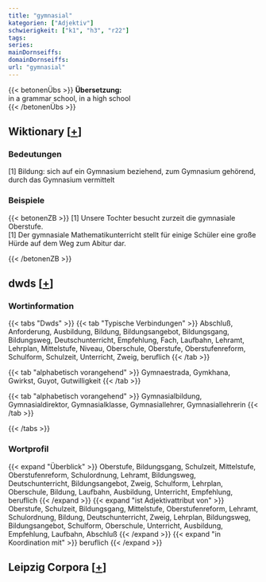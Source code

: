 ```yaml
---
title: "gymnasial"
kategorien: ["Adjektiv"]
schwierigkeit: ["k1", "h3", "r22"]
tags:
series:
mainDornseiffs:
domainDornseiffs:
url: "gymnasial"
---
```


{{< betonenÜbs >}}
**Übersetzung:**  
in a grammar school, in a high school  
{{< /betonenÜbs >}}

## Wiktionary [[+](https://de.wiktionary.org/wiki/gymnasial)]

### Bedeutungen
[1] Bildung: sich auf ein Gymnasium beziehend, zum Gymnasium gehörend, durch das Gymnasium vermittelt  

### Beispiele
{{< betonenZB >}}
[1] Unsere Tochter besucht zurzeit die gymnasiale Oberstufe.  
[1] Der gymnasiale Mathematikunterricht stellt für einige Schüler eine große Hürde auf dem Weg zum Abitur dar.  

{{< /betonenZB >}}


## dwds [[+](https://www.dwds.de/wb/gymnasial)]

### Wortinformation
{{< tabs "Dwds" >}}
{{< tab "Typische Verbindungen" >}}
Abschluß, Anforderung, Ausbildung, Bildung, Bildungsangebot, Bildungsgang, Bildungsweg, Deutschunterricht, Empfehlung, Fach, Laufbahn, Lehramt, Lehrplan, Mittelstufe, Niveau, Oberschule, Oberstufe, Oberstufenreform, Schulform, Schulzeit, Unterricht, Zweig, beruflich
{{< /tab >}}

{{< tab "alphabetisch vorangehend" >}}
Gymnaestrada, Gymkhana, Gwirkst, Guyot, Gutwilligkeit
{{< /tab >}}

{{< tab "alphabetisch vorangehend" >}}
Gymnasialbildung, Gymnasialdirektor, Gymnasialklasse, Gymnasiallehrer, Gymnasiallehrerin
{{< /tab >}}

{{< /tabs >}}

### Wortprofil
{{< expand "Überblick" >}} Oberstufe, Bildungsgang, Schulzeit, Mittelstufe, Oberstufenreform, Schulordnung, Lehramt, Bildungsweg, Deutschunterricht, Bildungsangebot, Zweig, Schulform, Lehrplan, Oberschule, Bildung, Laufbahn, Ausbildung, Unterricht, Empfehlung, beruflich {{< /expand >}}
{{< expand "ist Adjektivattribut von" >}} Oberstufe, Schulzeit, Bildungsgang, Mittelstufe, Oberstufenreform, Lehramt, Schulordnung, Bildung, Deutschunterricht, Zweig, Lehrplan, Bildungsweg, Bildungsangebot, Schulform, Oberschule, Unterricht, Ausbildung, Empfehlung, Laufbahn, Abschluß {{< /expand >}}
{{< expand "in Koordination mit" >}} beruflich {{< /expand >}}

## Leipzig Corpora [[+](https://corpora.uni-leipzig.de/en/res?word=gymnasial&corpusId=deu_newscrawl-public_2018)]

